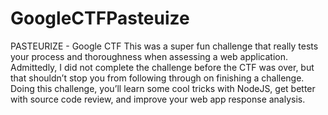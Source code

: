 # GoogleCTFPasteuize
PASTEURIZE - Google CTF  This was a super fun challenge that really tests your process and thoroughness when assessing a web application. Admittedly, I did not complete the challenge before the CTF was over, but that shouldn’t stop you from following through on finishing a challenge. Doing this challenge, you’ll learn some cool tricks with NodeJS, get better with source code review, and improve your web app response analysis.

